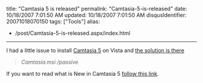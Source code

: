 title: "Camtasia 5 is released"
permalink: "Camtasia-5-is-released"
date: 10/18/2007 7:01:50 AM
updated: 10/18/2007 7:01:50 AM
disqusIdentifier: 20071018070150
tags: ["Tools"]
alias:
 - /post/Camtasia-5-is-released.aspx/index.html
---
I had a little issue to install [Camtasia 5](http://www.techsmith.com/camtasia.asp) on Vista and [the solution is there](http://techsmith.custhelp.com/cgi-bin/techsmith.cfg/php/enduser/std_adp.php?p_faqid=914&p_created=1166455546&p_sid=zg1L3rOi&p_accessibility=0&p_redirect=&p_lva=&p_sp=cF9zcmNoPSZwX3NvcnRfYnk9JnBfZ3JpZHNvcnQ9JnBfcm93X2NudD03NjcmcF9wcm9kcz0mcF9jYXRzPSZwX3B2PSZwX2N2PSZwX3NlYXJjaF90eXBlPWFuc3dlcnMuc2VhcmNoX25sJnBfcGFnZT0x&p_li=&p_topview=1)

> *Camtasia.msi /passive* 
<!-- more -->

If you want to read what is New in Camtasia 5 [follow this link](http://www.techsmith.com/camtasia/whatsnew.asp). 
